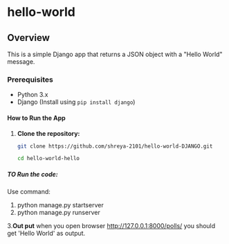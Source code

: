 # hello-world
## Overview
This is a simple Django app that returns a JSON object with a "Hello World" message.

### Prerequisites
- Python 3.x
- Django (Install using `pip install django`)

#### How to Run the App

1. **Clone the repository:**
   ```bash
   git clone https://github.com/shreya-2101/hello-world-DJANGO.git

   cd hello-world-hello
##### TO Run the code:
Use command:
1. python manage.py startserver
2. python manage.py runserver
   
3.**Out put**
   when you open browser http://127.0.0.1:8000/polls/
   you should get 'Hello World' as output.
   

